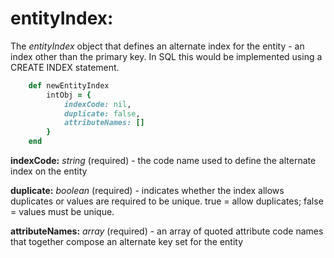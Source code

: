 # entityIndex:

The *entityIndex* object that defines an alternate index for the entity - an index other than the primary key.  In SQL this would be implemented using a CREATE INDEX statement.

````ruby
    def newEntityIndex
        intObj = {
            indexCode: nil,
            duplicate: false,
            attributeNames: []
        }
    end
````

__indexCode:__ *string* (required) - the code name used to define the alternate index on the entity

__duplicate:__ *boolean* (required) - indicates whether the index allows duplicates or values are required to be unique.  true = allow duplicates; false = values must be unique.

__attributeNames:__ *array* (required) - an array of quoted attribute code names that together compose an alternate key set for the entity
